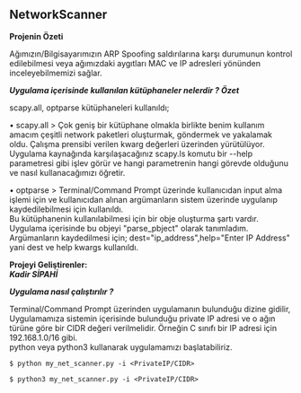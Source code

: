 ## NetworkScanner
<strong>Projenin Özeti</strong>
<p>Ağımızın/Bilgisayarımızın ARP Spoofing saldırılarına karşı durumunun kontrol edilebilmesi veya ağımızdaki aygıtları MAC ve IP adresleri yönünden inceleyebilmemizi sağlar.</p>

*<strong>Uygulama içerisinde kullanılan kütüphaneler nelerdir ? Özet</strong><br>*
  <p>scapy.all, optparse kütüphaneleri kullanıldı;<br>
<p>• scapy.all > Çok geniş bir kütüphane olmakla birlikte benim kullanım amacım çeşitli network paketleri oluşturmak, göndermek ve yakalamak oldu. Çalışma prensibi verilen kwarg değerleri üzerinden yürütülüyor.<br>
  Uygulama kaynağında karşılaşacağınız scapy.ls komutu bir --help parametresi gibi işlev görür ve hangi parametrenin hangi görevde olduğunu ve nasıl kullanacağımızı öğretir.<br>
<p>• optparse > Terminal/Command Prompt üzerinde kullanıcıdan input alma işlemi için ve kullanıcıdan alınan argümanların sistem üzerinde uygulanıp kaydedilebilmesi için kullanıldı.<br>
  Bu kütüphanenin kullanılabilmesi için bir obje oluşturma şartı vardır. Uygulama içerisinde bu objeyi "parse_pbject" olarak tanımladım.<br>
  Argümanların kaydedilmesi için; dest="ip_address",help="Enter IP Address" yani dest ve help kwargs kullanıldı.<br>
  
<strong>Projeyi Geliştirenler:</strong><br>
<strong><i>Kadir SİPAHİ</i></strong>

*<strong>Uygulama nasıl çalıştırılır ?</strong><br>*
<p>Terminal/Command Prompt üzerinden uygulamanın bulunduğu dizine gidilir,<br>
Uygulamamıza sistemin içerisinde bulunduğu private IP adresi ve o ağın türüne göre bir CIDR değeri verilmelidir. Örneğin C sınıfı bir IP adresi için 192.168.1.0/16 gibi.<br>
python veya python3 kullanarak uygulamamızı başlatabiliriz.<br>
  

```
$ python my_net_scanner.py -i <PrivateIP/CIDR>

$ python3 my_net_scanner.py -i <PrivateIP/CIDR>
